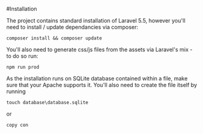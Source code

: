 #Installation

The project contains standard installation of Laravel 5.5, however you'll need to install / update dependancies via composer:

```
composer install && composer update
```

You'll also need to generate css/js files from the assets via Laravel's mix - to do so run:

```
npm run prod
```

As the installation runs on SQLite database contained within a file, make sure that your Apache supports it. You'll also need to create the file itself by running

```
touch database\database.sqlite
```

or

```
copy con 